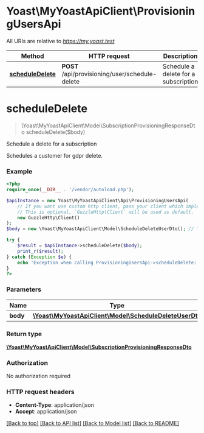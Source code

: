 # Yoast\MyYoastApiClient\ProvisioningUsersApi

All URIs are relative to *https://my.yoast.test*

Method | HTTP request | Description
------------- | ------------- | -------------
[**scheduleDelete**](ProvisioningUsersApi.md#scheduledelete) | **POST** /api/provisioning/user/schedule-delete | Schedule a delete for a subscription

# **scheduleDelete**
> \Yoast\MyYoastApiClient\Model\SubscriptionProvisioningResponseDto scheduleDelete($body)

Schedule a delete for a subscription

Schedules a customer for gdpr delete.

### Example
```php
<?php
require_once(__DIR__ . '/vendor/autoload.php');

$apiInstance = new Yoast\MyYoastApiClient\Api\ProvisioningUsersApi(
    // If you want use custom http client, pass your client which implements `GuzzleHttp\ClientInterface`.
    // This is optional, `GuzzleHttp\Client` will be used as default.
    new GuzzleHttp\Client()
);
$body = new \Yoast\MyYoastApiClient\Model\ScheduleDeleteUserDto(); // \Yoast\MyYoastApiClient\Model\ScheduleDeleteUserDto | 

try {
    $result = $apiInstance->scheduleDelete($body);
    print_r($result);
} catch (Exception $e) {
    echo 'Exception when calling ProvisioningUsersApi->scheduleDelete: ', $e->getMessage(), PHP_EOL;
}
?>
```

### Parameters

Name | Type | Description  | Notes
------------- | ------------- | ------------- | -------------
 **body** | [**\Yoast\MyYoastApiClient\Model\ScheduleDeleteUserDto**](../Model/ScheduleDeleteUserDto.md)|  |

### Return type

[**\Yoast\MyYoastApiClient\Model\SubscriptionProvisioningResponseDto**](../Model/SubscriptionProvisioningResponseDto.md)

### Authorization

No authorization required

### HTTP request headers

 - **Content-Type**: application/json
 - **Accept**: application/json

[[Back to top]](#) [[Back to API list]](../../README.md#documentation-for-api-endpoints) [[Back to Model list]](../../README.md#documentation-for-models) [[Back to README]](../../README.md)

